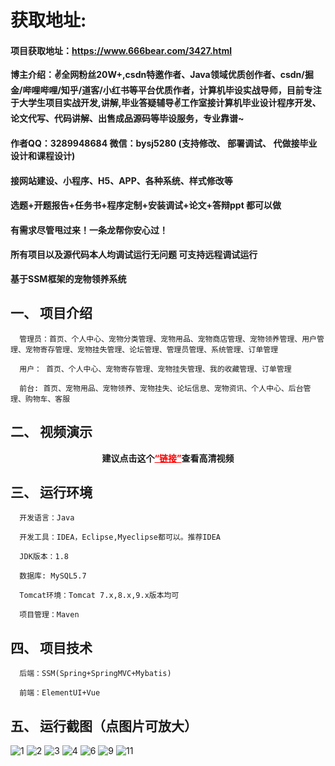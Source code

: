 # 获取地址:

#### 项目获取地址：https://www.666bear.com/3427.html

**博主介绍：✌全网粉丝20W+,csdn特邀作者、Java领域优质创作者、csdn/掘金/哔哩哔哩/知乎/道客/小红书等平台优质作者，计算机毕设实战导师，目前专注于大学生项目实战开发,讲解,毕业答疑辅导✌工作室接计算机毕业设计程序开发、论文代写、代码讲解、出售成品源码等毕设服务，专业靠谱~**

#### 作者QQ：3289948684 微信：bysj5280 (支持修改、 部署调试、 代做接毕业设计和课程设计)

#### 接网站建设、小程序、H5、APP、各种系统、样式修改等

#### 选题+开题报告+任务书+程序定制+安装调试+论文+答辩ppt 都可以做

#### 有需求尽管甩过来！一条龙帮你安心过！

#### 所有项目以及源代码本人均调试运行无问题 可支持远程调试运行


**基于SSM框架的宠物领养系统**
## 一、 项目介绍
      管理员：首页、个人中心、宠物分类管理、宠物用品、宠物商店管理、宠物领养管理、用户管理、宠物寄存管理、宠物挂失管理、论坛管理、管理员管理、系统管理、订单管理

      用户： 首页、个人中心、宠物寄存管理、宠物挂失管理、我的收藏管理、订单管理

      前台: 首页、宠物用品、宠物领养、宠物挂失、论坛信息、宠物资讯、个人中心、后台管理、购物车、客服
## 二、 视频演示

<p style="text-align: center;"><strong><span class="ne-text">建议点击这个</span><a style="color: #ff0000;" href="https://www.bilibili.com/video/BV1AM411F7zf/?spm_id_from=333.999.0.0">“链接”</a>查看高清视频</strong></p>


## 三、 运行环境
      开发语言：Java

      开发工具：IDEA，Eclipse,Myeclipse都可以。推荐IDEA

      JDK版本：1.8

      数据库: MySQL5.7

      Tomcat环境：Tomcat 7.x,8.x,9.x版本均可

      项目管理：Maven

## 四、 项目技术
      后端：SSM(Spring+SpringMVC+Mybatis)

      前端：ElementUI+Vue
## 五、 运行截图（点图片可放大）
![1](https://user-images.githubusercontent.com/124327024/218303897-159597c3-75e7-4255-8580-5ab9d2959920.png)
![2](https://user-images.githubusercontent.com/124327024/218303900-54b01f54-8284-41d0-b349-e9b45ab3dd93.png)
![3](https://user-images.githubusercontent.com/124327024/218303905-fddb6b01-e786-4da3-807b-934b1e876199.png)
![4](https://user-images.githubusercontent.com/124327024/218303910-69920a17-adaf-47ff-ae53-74e6cc5e067e.png)
![6](https://user-images.githubusercontent.com/124327024/218303911-d92acf3f-10b3-4b3f-b959-0cb17a7d661b.png)
![9](https://user-images.githubusercontent.com/124327024/218303917-78647877-fdee-4993-83d9-dec4530f7837.png)
![11](https://user-images.githubusercontent.com/124327024/218303925-17e3db48-787d-4284-ab56-78cb057f0074.png)

